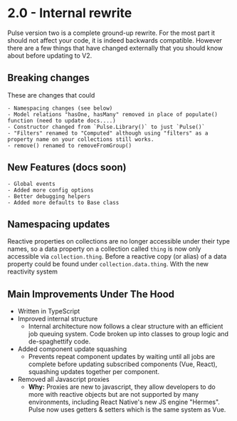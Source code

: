 # 2.0 - Internal rewrite

Pulse version two is a complete ground-up rewrite. For the most part it should not affect your code, it is indeed backwards compatible. However there are a few things that have changed externally that you should know about before updating to V2.

## Breaking changes

These are changes that could

    - Namespacing changes (see below)
    - Model relations "hasOne, hasMany" removed in place of populate() function (need to update docs....)
    - Constructor changed from `Pulse.Library()` to just `Pulse()`
    - "Filters" renamed to "Computed" although using "filters" as a property name on your collections still works.
    - remove() renamed to removeFromGroup()

## New Features (docs soon)

    - Global events
    - Added more config options
    - Better debugging helpers
    - Added more defaults to Base class

## Namespacing updates

Reactive properties on collections are no longer accessible under their type names, so a data property on a collection called `thing` is now only accessible via `collection.thing`. Before a reactive copy (or alias) of a data property could be found under `collection.data.thing`. With the new reactivity system

## Main Improvements Under The Hood

- Written in TypeScript
- Improved internal structure
  - Internal architecture now follows a clear structure with an efficient job queuing system. Code broken up into classes to group logic and de-spaghettify code.
- Added component update squashing
  - Prevents repeat component updates by waiting until all jobs are complete before updating subscribed components (Vue, React), squashing updates together per component.
- Removed all Javascript proxies
  - **Why:** Proxies are new to javascript, they allow developers to do more with reactive objects but are not supported by many environments, including React Native's new JS engine "Hermes". Pulse now uses getters & setters which is the same system as Vue.
